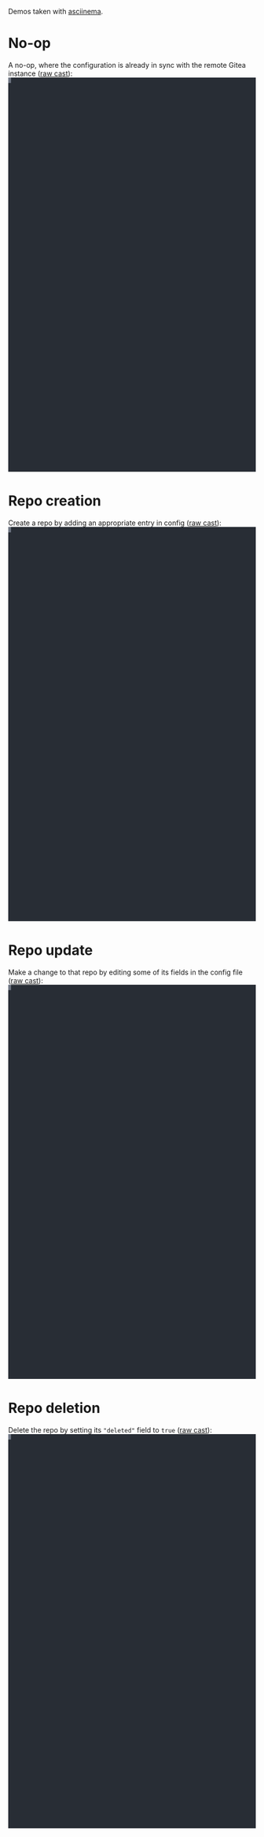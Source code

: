 Demos taken with [asciinema](https://asciinema.org/).

# No-op

A no-op, where the configuration is already in sync with the remote Gitea instance ([raw cast](./no-op.cast)):
![No-op update demo](./no-op.svg)


# Repo creation

Create a repo by adding an appropriate entry in config ([raw cast](./on-creation.cast)):
![Repo creation demo](./on-creation.svg)

# Repo update

Make a change to that repo by editing some of its fields in the config file ([raw cast](./update.cast)):
![Repo update demo](./update.svg)

# Repo deletion

Delete the repo by setting its `"deleted"` field to `true` ([raw cast](./deletion.cast)):
![Repo deletion demo](./deletion.svg)

